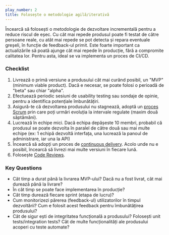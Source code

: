 ```yaml
---
play_number: 2
title: Folosește o metodologie agilă/iterativă
---
```


Încearcă să folosești o metodologie de dezvoltare incrementală pentru a reduce riscul de eșec. Cu cât mai repede produsul poate fi testat de către persoane reale, cu atât mai repede se pot detecta și repara eventuale greșeli, în funcție de feedback-ul primit. Este foarte important ca actualizările să poată ajunge cât mai repede în producție, fără a compromite calitatea lor. Pentru asta, ideal se va implementa un proces de CI/CD. 

### Checklist
1. Livrează o primă versiune a produsului cât mai curând posibil, un "MVP" (minimum viable product). Dacă e necesar, se poate folosi o perioadă de "beta" sau chiar "alpha".
2. Efectuează periodic sesiuni de usability testing sau sondaje de opinie, pentru a identifica potențiale îmbunătățiri.
3. Asigură-te că dezvoltarea produsului nu stagnează, adoptă un [proces Scrum](https://en.wikipedia.org/wiki/Scrum_(software_development)) prin care poți urmări evoluția la intervale regulate (maxim două săptămâni).
4. Lucrează în echipe mici. Dacă echipa depășeste 10 membri, probabil că produsul se poate dezvolta în paralel de către două sau mai multe echipe (ex: 1 echipă dezvoltă interfața, una lucrează la panoul de administrare, iar una la API)
5. Încearcă să adopți un proces de [continuous delivery](https://en.wikipedia.org/wiki/Continuous_delivery). Acolo unde nu e posibil, încearcă să livrezi mai multe versiuni în fiecare lună. 
6. Folosește [Code Reviews](https://civictechro.github.io/guidelines/#play5).

### Key Questions
- Cât timp a durat până la livrarea MVP-ului? Dacă nu a fost livrat, cât mai durează până la livrare?
- În cât timp se poate face implementarea în producție?
- Cât timp durează fiecare sprint (etapa de lucru)?
- Cum monitorizezi părerea (feedback-ul) utilizatorilor în timpul dezvoltării? Cum e folosit acest feedback pentru îmbunătățirea produsului?
- Cât de sigur ești de integritatea funcțională a produsului? Folosești unit tests/integration tests? Cât de multe funcționalități ale produsului acoperi cu teste automate? 

